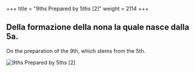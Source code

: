 +++
title = "9ths Prepared by 5ths [2]"
weight = 2114
+++

## Della formazione della nona la quale nasce dalla 5a.

On the preparation of the 9th, which stems from the 5th.

![9ths Prepared by 5ths [2]](/img/40DurReg.jpg)
